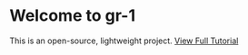 <!DOCTYPE html>
<html lang="en">
<head>
  <meta charset="UTF-8" />
  <meta name="viewport" content="width=device-width, initial-scale=1.0" />
  <title>gr-1</title>
</head>
<body>
  <h1>Welcome to gr-1</h1>
  <p>This is an open-source, lightweight project. <a href="https://gronteq.com/gr-1-guide">View Full Tutorial</a></p>
</body>
</html>

